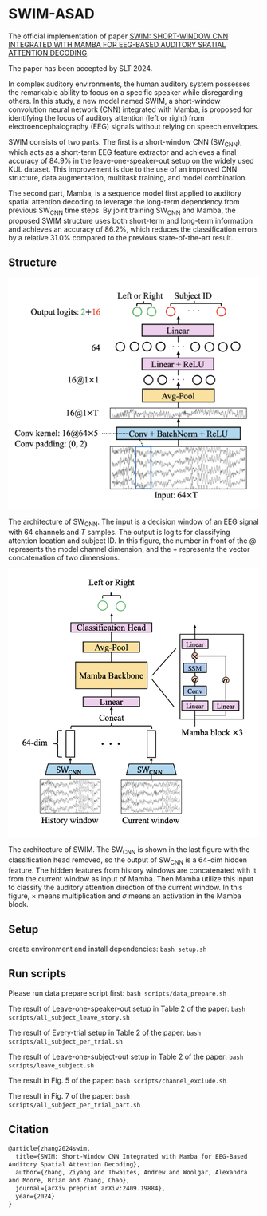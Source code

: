 # SWIM-ASAD

The official implementation of paper [SWIM: SHORT-WINDOW CNN INTEGRATED WITH MAMBA FOR EEG-BASED AUDITORY SPATIAL ATTENTION DECODING](https://www.arxiv.org/abs/2409.19884).

The paper has been accepted by SLT 2024.

In complex auditory environments, the human auditory system possesses the remarkable ability to focus on a specific speaker while disregarding others. In this study, a new model named SWIM, a short-window convolution neural network (CNN) integrated with Mamba, is proposed for identifying the locus of auditory attention (left or right) from electroencephalography (EEG) signals without relying on speech envelopes.

SWIM consists of two parts. The first is a short-window CNN (SW$_\text{CNN}$), which acts as a short-term EEG feature extractor and achieves a final accuracy of 84.9\% in the leave-one-speaker-out setup on the widely used KUL dataset. This improvement is due to the use of an improved CNN structure, data augmentation, multitask training, and model combination.

The second part, Mamba, is a sequence model first applied to auditory spatial attention decoding to leverage the long-term dependency from previous SW$_\text{CNN}$ time steps. By joint training SW$_\text{CNN}$ and Mamba, the proposed SWIM structure uses both short-term and long-term information and achieves an accuracy of 86.2\%, which reduces the classification errors by a relative 31.0\% compared to the previous state-of-the-art result.

## Structure

<img src="assets/SW_CNN.png" alt="SW_CNN" width="600"/>

The architecture of $\text{SW}_\text{CNN}$. The input is a decision window of an EEG signal with 64 channels and $T$ samples. The output is logits for classifying attention location and subject ID. In this figure, the number in front of the @ represents the model channel dimension, and the + represents the vector concatenation of two dimensions.

<img src="assets/SWIM.png" alt="SWIM" width="600"/>

The architecture of SWIM. The $\text{SW}_\text{CNN}$ is shown in the last figure with the classification head removed, so the output of $\text{SW}_\text{CNN}$ is a 64-dim hidden feature. The hidden features from history windows are concatenated with it from the current window as input of Mamba. Then Mamba utilize this input to classify the auditory attention direction of the current window. In this figure, $\times$ means multiplication and $\sigma$ means an activation in the Mamba block.

## Setup

create environment and install dependencies: `bash setup.sh`

## Run scripts

Please run data prepare script first: `bash scripts/data_prepare.sh`

The result of Leave-one-speaker-out setup in Table 2 of the paper: `bash scripts/all_subject_leave_story.sh`

The result of Every-trial setup in Table 2 of the paper: `bash scripts/all_subject_per_trial.sh`

The result of Leave-one-subject-out setup in Table 2 of the paper: `bash scripts/leave_subject.sh`

The result in Fig. 5 of the paper: `bash scripts/channel_exclude.sh`

The result in Fig. 7 of the paper: `bash scripts/all_subject_per_trial_part.sh`

## Citation

```
@article{zhang2024swim,
  title={SWIM: Short-Window CNN Integrated with Mamba for EEG-Based Auditory Spatial Attention Decoding},
  author={Zhang, Ziyang and Thwaites, Andrew and Woolgar, Alexandra and Moore, Brian and Zhang, Chao},
  journal={arXiv preprint arXiv:2409.19884},
  year={2024}
}
```
